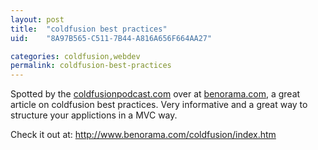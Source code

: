```yaml
---
layout: post
title:  "coldfusion best practices"
uid:	"8A97B565-C511-7B44-A816A656F664AA27"

categories: coldfusion,webdev
permalink: coldfusion-best-practices
---
```

<p>Spotted by the <a target="_blank" href="http://www.coldfusionpodcast.com/">coldfusionpodcast.com</a> over at <a target="_blank" href="http://www.benorama.com">benorama.com</a>, a great article on coldfusion best practices. Very informative and a great way to structure your applictions in a MVC way.</p>
<p>Check it out at: <a target="_blank" href="http://www.benorama.com/coldfusion/index.htm">http://www.benorama.com/coldfusion/index.htm</a></p>